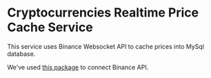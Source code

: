 # Cryptocurrencies Realtime Price Cache Service

This service uses Binance Websocket API to cache prices into MySql database.

We've used [this package](https://github.com/jaggedsoft/php-binance-api) to connect Binance API.